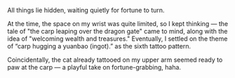 All things lie hidden, waiting quietly for fortune to turn.

At the time, the space on my wrist was quite limited, so I kept thinking — the tale of "the carp leaping over the dragon gate" came to mind, along with the idea of "welcoming wealth and treasures." Eventually, I settled on the theme of “carp hugging a yuanbao (ingot).” as the sixth tattoo pattern.

Coincidentally, the cat already tattooed on my upper arm seemed ready to paw at the carp — a playful take on fortune-grabbing, haha.
